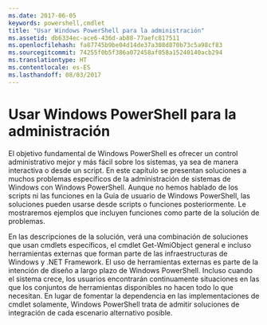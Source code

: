 ```yaml
---
ms.date: 2017-06-05
keywords: powershell,cmdlet
title: "Usar Windows PowerShell para la administración"
ms.assetid: db6334ec-ace6-436d-ab88-77aefc817511
ms.openlocfilehash: fa87745b9be04d14de37a308d870b73c5a98cf83
ms.sourcegitcommit: 74255f0b5f386a072458af058a15240140acb294
ms.translationtype: HT
ms.contentlocale: es-ES
ms.lasthandoff: 08/03/2017
---
```

# <a name="using-windows-powershell-for-administration"></a>Usar Windows PowerShell para la administración
El objetivo fundamental de Windows PowerShell es ofrecer un control administrativo mejor y más fácil sobre los sistemas, ya sea de manera interactiva o desde un script. En este capítulo se presentan soluciones a muchos problemas específicos de la administración de sistemas de Windows con Windows PowerShell. Aunque no hemos hablado de los scripts ni las funciones en la Guía de usuario de Windows PowerShell, las soluciones pueden usarse desde scripts o funciones posteriormente. Le mostraremos ejemplos que incluyen funciones como parte de la solución de problemas.

En las descripciones de la solución, verá una combinación de soluciones que usan cmdlets específicos, el cmdlet Get-WmiObject general e incluso herramientas externas que forman parte de las infraestructuras de Windows y .NET Framework. El uso de herramientas externas es parte de la intención de diseño a largo plazo de Windows PowerShell. Incluso cuando el sistema crece, los usuarios encontrarán continuamente situaciones en las que los conjuntos de herramientas disponibles no hacen todo lo que necesitan. En lugar de fomentar la dependencia en las implementaciones de cmdlet solamente, Windows PowerShell trata de admitir soluciones de integración de cada escenario alternativo posible.

